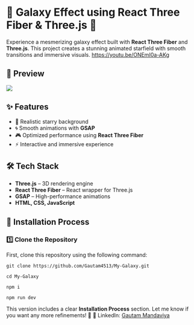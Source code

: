 # 🌌 Galaxy Effect using React Three Fiber & Three.js 🚀

Experience a mesmerizing galaxy effect built with **React Three Fiber** and **Three.js**. This project creates a stunning animated starfield with smooth transitions and immersive visuals.
https://youtu.be/ONEmI0a-AKg


## 📸 Preview
<a href="https://youtu.be/ONEmI0a-AKg">
<img src="https://img.youtube.com/vi/ONEmI0a-AKg/0.jpg"/></a>

## ✨ Features
- 🌠 Realistic starry background  
- 🌀 Smooth animations with **GSAP**  
- 🎮 Optimized performance using **React Three Fiber**  
- ⚡ Interactive and immersive experience  

## 🛠 Tech Stack
- **Three.js** – 3D rendering engine  
- **React Three Fiber** – React wrapper for Three.js  
- **GSAP** – High-performance animations  
- **HTML, CSS, JavaScript**  

## 🚀 Installation Process

### 1️⃣ Clone the Repository
First, clone this repository using the following command:
```
git clone https://github.com/Gautam4513/My-Galaxy.git
```

```
cd My-Galaxy
```
```
npm i
```
```
npm run dev
```


This version includes a clear **Installation Process** section. Let me know if you want any more refinements! 🚀
🔗 LinkedIn: [Gautam Mandaviya](https://www.linkedin.com/in/gautam-mandaviya-3b209131b/)
